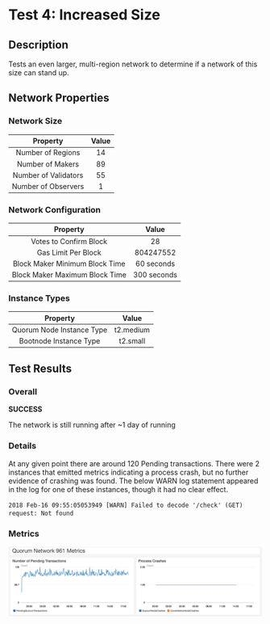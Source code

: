 # Test 4: Increased Size
  
## Description

Tests an even larger, multi-region network to determine if a network of this size can stand up.

## Network Properties

### Network Size
| Property             | Value |
| :------------------: | :---: |
| Number of Regions    | 14    |
| Number of Makers     | 89    |
| Number of Validators | 55    |
| Number of Observers  | 1     |

### Network Configuration
| Property                       | Value       |
| :----------------------------: | :---------: |
| Votes to Confirm Block         | 28          |
| Gas Limit Per Block            | 804247552   |
| Block Maker Minimum Block Time | 60 seconds  |
| Block Maker Maximum Block Time | 300 seconds |

### Instance Types
| Property                  | Value     |
| :-----------------------: | :-------: |
| Quorum Node Instance Type | t2.medium |
| Bootnode Instance Type    | t2.small  |

## Test Results

### Overall

**SUCCESS**

The network is still running after ~1 day of running

### Details

At any given point there are around 120 Pending transactions. There were 2 instances that emitted metrics indicating a process crash, but no further evidence of crashing was found. The below WARN log statement appeared in the log for one of these instances, though it had no clear effect.

```
2018 Feb-16 09:55:05053949 [WARN] Failed to decode '/check' (GET) request: Not found
```

### Metrics

![Test 4 Metrics](test-4-metrics.png "Test 4 Metrics")
